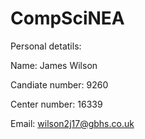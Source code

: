 # CompSciNEA
Personal detatils:

Name: James Wilson

Candiate number: 9260

Center number: 16339

Email: wilson2j17@gbhs.co.uk